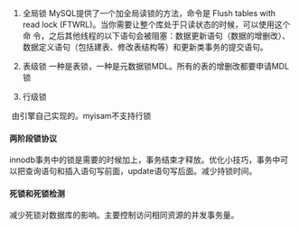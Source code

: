 1. 全局锁
   	MySQL提供了一个加全局读锁的方法，命令是 Flush tables with read lock (FTWRL)。当你需要让整个库处于只读状态的时候，可以使用这个命 令，之后其他线程的以下语句会被阻塞：数据更新语句（数据的增删改）、数据定义语句（包括建表、修改表结构等）和更新类事务的提交语句。

2. 表级锁
   	一种是表锁，一种是元数据锁MDL。所有的表的增删改都要申请MDL锁
3. 行级锁

​		由引擎自己实现的。myisam不支持行锁



#### 两阶段锁协议

innodb事务中的锁是需要的时候加上，事务结束才释放。优化小技巧，事务中可以把查询语句和插入语句写前面，update语句写后面。减少持锁时间。

#### 死锁和死锁检测

减少死锁对数据库的影响。主要控制访问相同资源的并发事务量。
